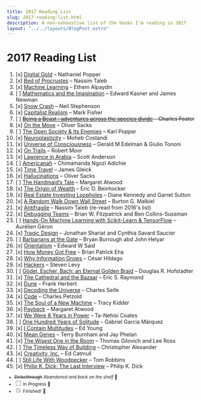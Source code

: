 ```yaml
---
title: 2017 Reading List
slug: 2017-reading-list.html
description: A non-exhaustive list of the books I'm reading in 2017
layout: "../../layouts/BlogPost.astro"
---
```


# 2017 Reading List

1. [x] [Digital Gold](http://www.worldcat.org/oclc/930828718) – Nathaniel Popper
1. [x] [Bed of Procrustes](http://www.worldcat.org/oclc/949639536) – Nassim Taleb
1. [x] [Machine Learning](http://www.worldcat.org/oclc/960457556) – Ethem Alpaydin
1. [ ] [Mathematics and the Imagination](http://www.worldcat.org/oclc/868280617) – Edward Kasner and James Newman
1. [x] [Snow Crash](http://www.worldcat.org/oclc/989979099) – Neil Stephenson
1. [x] [Capitalist Realism](http://www.worldcat.org/oclc/699737863) – Mark Fisher
1. [ ] ~~[Being a Beast : adventures across the species divide](http://www.worldcat.org/oclc/957021213) – Charles Foster~~
1. [x] [On the Move](http://www.worldcat.org/oclc/950976674) – Oliver Sacks
1. [ ] [The Open Society & Its Enemies](http://www.worldcat.org/oclc/468447420) – Karl Popper
1. [x] [Neuroplasticity](http://www.worldcat.org/oclc/982257490) – Moheb Costandi
1. [x] [Universe of Consciousness](http://www.worldcat.org/oclc/817924069) – Gerald M Edelman & Giulio Tononi
1. [x] [On Trails](http://www.worldcat.org/oclc/962005553) – Robert Moor
1. [x] [Lawrence in Arabia](http://www.worldcat.org/oclc/900727970) – Scott Anderson
1. [ ] [Americanah](http://www.worldcat.org/oclc/989503369) – Chimamanda Ngozi Adichie
1. [x] [Time Travel](http://www.worldcat.org/oclc/966392652) – James Gleick
1. [x] [Hallucinations](http://www.worldcat.org/oclc/964793272) – Oliver Sacks
1. [ ] [The Handmaid’s Tale](http://www.worldcat.org/oclc/981550824) – Margaret Atwood
1. [x] [The Origin of Wealth](http://www.worldcat.org/oclc/695702570) – Eric D. Beinhocker
1. [x] [Real Estate Investing Loopholes](http://www.worldcat.org/oclc/51998481) – Diane Kennedy and Garret Sutton
1. [x] [A Random Walk Down Wall Street](http://www.worldcat.org/oclc/951153646) – Burton G. Malkiel
1. [x] [Antifragile](http://www.worldcat.org/oclc/949639536) – Nassim Taleb (re-read from 2016's list)
1. [x] [Debugging Teams](http://www.worldcat.org/oclc/925332622) – Brian W. Fitzpatrick and Ben Collins-Sussman
1. [ ] [Hands-On Machine Learning with Scikit-Learn & TensorFlow](http://www.worldcat.org/oclc/989085713) – Aurélien Géron
1. [x] [Tragic Design](http://www.worldcat.org/oclc/992492753) – Jonathan Shariat and Cynthia Savard Saucier
1. [ ] [Barbarians at the Gate](http://www.worldcat.org/oclc/248444643) – Bryan Burrough abd John Helyar
1. [x] [Orientalism](http://www.worldcat.org/oclc/717738730) – Edward W Said
1. [x] [How Money Got Free](http://www.worldcat.org/oclc/981123286) – Brian Patrick Eha
1. [x] [Why Information Grows](http://www.worldcat.org/oclc/945232398) – César Hildago
1. [x] [Hackers](http://www.worldcat.org/oclc/615926697) – Steven Levy
1. [ ] [Gödel, Escher, Bach: an Eternal Golden Braid](http://www.worldcat.org/oclc/750541259) – Douglas R. Hofstadter
1. [x] [The Cathedral and the Bazaar](http://www.worldcat.org/oclc/695866330) – Eric S. Raymond
1. [x] [Dune](http://www.worldcat.org/oclc/946058566) – Frank Herbert
1. [x] [Decoding the Universe](http://www.worldcat.org/oclc/72799929) – Charles Seife
1. [x] [Code](https://www.worldcat.org/oclc/926699676) – Charles Petzold
1. [x] [The Soul of a New Machine](http://www.worldcat.org/oclc/934422966) – Tracy Kidder
1. [x] [Payback](https://www.worldcat.org/oclc/864772458) – Margaret Atwood
1. [x] [We Were 8 Years in Power](http://www.worldcat.org/oclc/1003168303) – Ta-Nehisi Coates
1. [ ] [One Hundred Years of Solitude](http://www.worldcat.org/oclc/64685014) – Gabriel Garcia Márquez
1. [x] [I Contain Multitudes](http://www.worldcat.org/oclc/971922979) – Ed Young
1. [x] [Mean Genes](https://www.worldcat.org/oclc/778420584) – Terry Burnham and Jay Phelan
1. [x] [The Wisest One in the Room](http://www.worldcat.org/oclc/944380361) – Thomas Gilovich and Lee Ross
1. [ ] [The Timeless Way of Building](http://www.worldcat.org/oclc/840013131) – Christopher Alexander
1. [x] [Creativity, Inc.](http://www.worldcat.org/oclc/943261694) – Ed Catmull
1. [ ] [Still Life With Woodpecker](http://www.worldcat.org/oclc/846915197) – Tom Robbins
1. [x] [Philip K. Dick: The Last Interview](http://www.worldcat.org/oclc/913844897) – Philip K. Dick

<small>

- ~~Strikethrough~~ _Abandoned and back on the shelf_ 🙅‍
- <input type="checkbox" /> In Progress 🙇
- <input type="checkbox" checked="checked" disabled /> Finished! 💁‍

</small>
